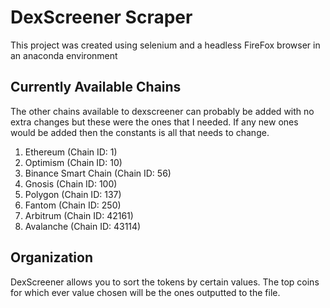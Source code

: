 # DexScreener Scraper

This project was created using selenium and a headless FireFox browser in an anaconda environment

## Currently Available Chains

The other chains available to dexscreener can probably be added
with no extra changes but these were the ones that I needed. If any new ones would be added then the constants is all that needs to change.

1. Ethereum (Chain ID: 1)
2. Optimism (Chain ID: 10)
3. Binance Smart Chain (Chain ID: 56)
4. Gnosis (Chain ID: 100)
5. Polygon (Chain ID: 137)
6. Fantom (Chain ID: 250)
7. Arbitrum (Chain ID: 42161)
8. Avalanche (Chain ID: 43114)

## Organization

DexScreener allows you to sort the tokens by certain values.
The top coins for which ever value chosen will be the ones outputted to the file.
